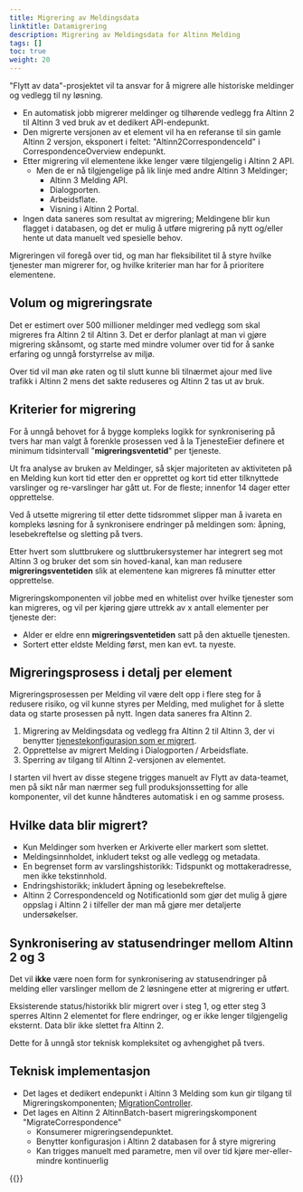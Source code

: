 ```yaml
---
title: Migrering av Meldingsdata
linktitle: Datamigrering
description: Migrering av Meldingsdata for Altinn Melding
tags: []
toc: true
weight: 20
---
```


"Flytt av data"-prosjektet vil ta ansvar for å migrere alle historiske meldinger og vedlegg til ny løsning.

- En automatisk jobb migrerer meldinger og tilhørende vedlegg fra Altinn 2 til Altinn 3 ved bruk av et dedikert API-endepunkt.
- Den migrerte versjonen av et element vil ha en referanse til sin gamle Altinn 2 versjon, eksponert i feltet: "Altinn2CorrespondenceId" i CorrespondenceOverview endepunkt.
- Etter migrering vil elementene ikke lenger være tilgjengelig i Altinn 2 API.
  - Men de er nå tilgjengelige på lik linje med andre Altinn 3 Meldinger;
    - Altinn 3 Melding API.
    - Dialogporten.
    - Arbeidsflate.
    - Visning i Altinn 2 Portal.
- Ingen data saneres som resultat av migrering; Meldingene blir kun flagget i databasen, og det er mulig å utføre migrering på nytt og/eller hente ut data manuelt ved spesielle behov.

Migreringen vil foregå over tid, og man har fleksibilitet til å styre hvilke tjenester man migrerer for, og hvilke kriterier man har for å prioritere elementene.

## Volum og migreringsrate

Det er estimert over 500 millioner meldinger med vedlegg som skal migreres fra Altinn 2 til Altinn 3.
Det er derfor planlagt at man vi gjøre migrering skånsomt, og starte med mindre volumer over tid for å sanke erfaring og unngå forstyrrelse av miljø.

Over tid vil man øke raten og til slutt kunne bli tilnærmet ajour med live trafikk i Altinn 2 mens det sakte reduseres og Altinn 2 tas ut av bruk.

## Kriterier for migrering

For å unngå behovet for å bygge kompleks logikk for synkronisering på tvers har man valgt å forenkle prosessen ved å la TjenesteEier definere et minimum tidsintervall "**migreringsventetid**" per tjeneste.

Ut fra analyse av bruken av Meldinger, så skjer majoriteten av aktiviteten på en Melding kun kort tid etter den er opprettet og kort tid etter tilknyttede varslinger og re-varslinger har gått ut.
For de fleste; innenfor 14 dager etter opprettelse.

Ved å utsette migrering til etter dette tidsrommet slipper man å ivareta en kompleks løsning for å synkronisere endringer på meldingen som: åpning, lesebekreftelse og sletting på tvers.

Etter hvert som sluttbrukere og sluttbrukersystemer har integrert seg mot Altinn 3 og bruker det som sin hoved-kanal, kan man redusere **migreringsventetiden** slik at elementene kan migreres få minutter etter opprettelse.

Migreringskomponenten vil jobbe med en whitelist over hvilke tjenester som kan migreres, og vil per kjøring gjøre uttrekk av x antall elementer per tjeneste der:

- Alder er eldre enn **migreringsventetiden** satt på den aktuelle tjenesten.
- Sortert etter eldste Melding først, men kan evt. ta nyeste.

## Migreringsprosess i detalj per element

Migreringsprosessen per Melding vil være delt opp i flere steg for å redusere risiko, og vil kunne styres per Melding, med mulighet for å slette data og starte prosessen på nytt.
Ingen data saneres fra Altinn 2.

1. Migrering av Meldingsdata og vedlegg fra Altinn 2 til Altinn 3, der vi benytter [tjenestekonfigurasjon som er migrert](../service-migration/).
2. Opprettelse av migrert Melding i Dialogporten / Arbeidsflate.
3. Sperring av tilgang til Altinn 2-versjonen av elementet.

I starten vil hvert av disse stegene trigges manuelt av Flytt av data-teamet, men på sikt når man nærmer seg full produksjonssetting for alle komponenter, vil det kunne håndteres automatisk i en og samme prosess.

## Hvilke data blir migrert?

- Kun Meldinger som hverken er Arkiverte eller markert som slettet.
- Meldingsinnholdet, inkludert tekst og alle vedlegg og metadata.
- En begrenset form av varslingshistorikk: Tidspunkt og mottakeradresse, men ikke tekstinnhold.
- Endringshistorikk; inkludert åpning og lesebekreftelse.
- Altinn 2 CorrespondenceId og NotificationId som gjør det mulig å gjøre oppslag i Altinn 2 i tilfeller der man må gjøre mer detaljerte undersøkelser.

## Synkronisering av statusendringer mellom Altinn 2 og 3

Det vil **ikke** være noen form for synkronisering av statusendringer på melding eller varslinger mellom de 2 løsningene etter at migrering er utført.

Eksisterende status/historikk blir migrert over i steg 1, og etter steg 3 sperres Altinn 2 elementet for flere endringer, og er ikke lenger tilgjengelig eksternt. Data blir ikke slettet fra Altinn 2.

Dette for å unngå stor teknisk kompleksitet og avhengighet på tvers.

## Teknisk implementasjon

- Det lages et dedikert endepunkt i Altinn 3 Melding som kun gir tilgang til Migreringskomponenten; [MigrationController](https://github.com/Altinn/altinn-correspondence/blob/main/src/Altinn.Correspondence.API/Controllers/MigrationController.cs).
- Det lages en Altinn 2 AltinnBatch-basert migreringskomponent "MigrateCorrespondence"
  - Konsumerer migreringsendepunktet.
  - Benytter konfigurasjon i Altinn 2 databasen for å styre migrering
  - Kan trigges manuelt med parametre, men vil over tid kjøre mer-eller-mindre kontinuerlig  

{{<children />}}
